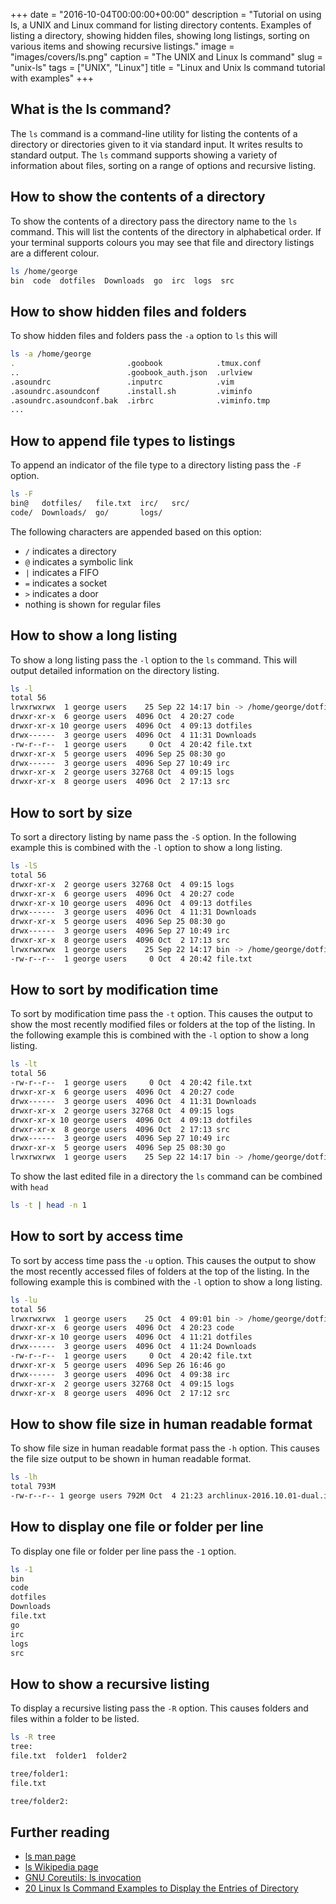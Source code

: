 +++
date = "2016-10-04T00:00:00+00:00"
description = "Tutorial on using ls, a UNIX and Linux command for listing directory contents. Examples of listing a directory, showing hidden files, showing long listings, sorting on various items and showing recursive listings."
image = "images/covers/ls.png"
caption = "The UNIX and Linux ls command"
slug = "unix-ls"
tags = ["UNIX", "Linux"]
title = "Linux and Unix ls command tutorial with examples"
+++

## What is the ls command?

The `ls` command is a command-line utility for listing the contents of a
directory or directories given to it via standard input. It writes results to
standard output. The `ls` command supports showing a variety of information
about files, sorting on a range of options and recursive listing.

## How to show the contents of a directory

To show the contents of a directory pass the directory name to the `ls` command.
This will list the contents of the directory in alphabetical order. If your
terminal supports colours you may see that file and directory listings are a
different colour.

```sh
ls /home/george
bin  code  dotfiles  Downloads  go  irc  logs  src
```

## How to show hidden files and folders

To show hidden files and folders pass the `-a` option to `ls` this will

```sh
ls -a /home/george
.                         .goobook            .tmux.conf
..                        .goobook_auth.json  .urlview
.asoundrc                 .inputrc            .vim
.asoundrc.asoundconf      .install.sh         .viminfo
.asoundrc.asoundconf.bak  .irbrc              .viminfo.tmp
...
```

## How to append file types to listings

To append an indicator of the file type to a directory listing pass the `-F`
option.

```sh
ls -F
bin@   dotfiles/   file.txt  irc/   src/
code/  Downloads/  go/       logs/
```

The following characters are appended based on this option:

- `/` indicates a directory
- `@` indicates a symbolic link
- `|` indicates a FIFO
- `=` indicates a socket
- `>` indicates a door
- nothing is shown for regular files

## How to show a long listing

To show a long listing pass the `-l` option to the `ls` command. This will
output detailed information on the directory listing.

```sh
ls -l
total 56
lrwxrwxrwx  1 george users    25 Sep 22 14:17 bin -> /home/george/dotfiles/bin
drwxr-xr-x  6 george users  4096 Oct  4 20:27 code
drwxr-xr-x 10 george users  4096 Oct  4 09:13 dotfiles
drwx------  3 george users  4096 Oct  4 11:31 Downloads
-rw-r--r--  1 george users     0 Oct  4 20:42 file.txt
drwxr-xr-x  5 george users  4096 Sep 25 08:30 go
drwx------  3 george users  4096 Sep 27 10:49 irc
drwxr-xr-x  2 george users 32768 Oct  4 09:15 logs
drwxr-xr-x  8 george users  4096 Oct  2 17:13 src
```

## How to sort by size

To sort a directory listing by name pass the `-S` option. In the following
example this is combined with the `-l` option to show a long listing.

```sh
ls -lS
total 56
drwxr-xr-x  2 george users 32768 Oct  4 09:15 logs
drwxr-xr-x  6 george users  4096 Oct  4 20:27 code
drwxr-xr-x 10 george users  4096 Oct  4 09:13 dotfiles
drwx------  3 george users  4096 Oct  4 11:31 Downloads
drwxr-xr-x  5 george users  4096 Sep 25 08:30 go
drwx------  3 george users  4096 Sep 27 10:49 irc
drwxr-xr-x  8 george users  4096 Oct  2 17:13 src
lrwxrwxrwx  1 george users    25 Sep 22 14:17 bin -> /home/george/dotfiles/bin
-rw-r--r--  1 george users     0 Oct  4 20:42 file.txt
```

## How to sort by modification time

To sort by modification time pass the `-t` option. This causes the output to
show the most recently modified files or folders at the top of the listing. In
the following example this is combined with the `-l` option to show a long
listing.

```sh
ls -lt
total 56
-rw-r--r--  1 george users     0 Oct  4 20:42 file.txt
drwxr-xr-x  6 george users  4096 Oct  4 20:27 code
drwx------  3 george users  4096 Oct  4 11:31 Downloads
drwxr-xr-x  2 george users 32768 Oct  4 09:15 logs
drwxr-xr-x 10 george users  4096 Oct  4 09:13 dotfiles
drwxr-xr-x  8 george users  4096 Oct  2 17:13 src
drwx------  3 george users  4096 Sep 27 10:49 irc
drwxr-xr-x  5 george users  4096 Sep 25 08:30 go
lrwxrwxrwx  1 george users    25 Sep 22 14:17 bin -> /home/george/dotfiles/bin
```

To show the last edited file in a directory the `ls` command can be combined
with `head`

```sh
ls -t | head -n 1
```

## How to sort by access time

To sort by access time pass the `-u` option. This causes the output to show the
most recently accessed files of folders at the top of the listing. In the
following example this is combined with the `-l` option to show a long listing.

```sh
ls -lu
total 56
lrwxrwxrwx  1 george users    25 Oct  4 09:01 bin -> /home/george/dotfiles/bin
drwxr-xr-x  6 george users  4096 Oct  4 20:23 code
drwxr-xr-x 10 george users  4096 Oct  4 11:21 dotfiles
drwx------  3 george users  4096 Oct  4 11:24 Downloads
-rw-r--r--  1 george users     0 Oct  4 20:42 file.txt
drwxr-xr-x  5 george users  4096 Sep 26 16:46 go
drwx------  3 george users  4096 Oct  4 09:38 irc
drwxr-xr-x  2 george users 32768 Oct  4 09:15 logs
drwxr-xr-x  8 george users  4096 Oct  2 17:12 src
```

## How to show file size in human readable format

To show file size in human readable format pass the `-h` option. This causes the
file size output to be shown in human readable format.

```sh
ls -lh
total 793M
-rw-r--r-- 1 george users 792M Oct  4 21:23 archlinux-2016.10.01-dual.iso
```

## How to display one file or folder per line

To display one file or folder per line pass the `-1` option.

```sh
ls -1
bin
code
dotfiles
Downloads
file.txt
go
irc
logs
src
```

## How to show a recursive listing

To display a recursive listing pass the `-R` option. This causes folders and
files within a folder to be listed.

```sh
ls -R tree
tree:
file.txt  folder1  folder2
```

```sh
tree/folder1:
file.txt
```

```sh
tree/folder2:
```

## Further reading

- [ls man page][1]
- [ls Wikipedia page][3]
- [GNU Coreutils: ls invocation][4]
- [20 Linux ls Command Examples to Display the Entries of Directory][5]

[1]: http://linux.die.net/man/1/ls
[2]: /images/articles/ls.png "Linux and Unix ls command"
[3]: https://en.wikipedia.org/wiki/Ls
[4]: https://www.gnu.org/software/coreutils/manual/html_node/ls-invocation.html
[5]: http://linoxide.com/linux-command/linux-ls-command/
